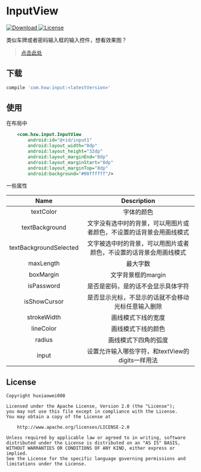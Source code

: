 # InputView
[![Download](https://api.bintray.com/packages/huxiaowei008/maven/InputView/images/download.svg) ](https://bintray.com/huxiaowei008/maven/InputView/_latestVersion)
[![License](http://img.shields.io/badge/License-Apache%202.0-blue.svg?style=flat-square) ](http://www.apache.org/licenses/LICENSE-2.0)

类似车牌或者密码输入框的输入控件，想看效果图？
>[点击此处](http://www.jianshu.com/p/6155cf8ae080)

## 下载
```gradle
compile 'com.hxw:input:<latestVersion>'
```

## 使用
在布局中
```xml
    <com.hxw.input.InputView
        android:id="@+id/input1"
        android:layout_width="0dp"
        android:layout_height="32dp"
        android:layout_marginEnd="8dp"
        android:layout_marginStart="8dp"
        android:layout_marginTop="8dp"
        android:background="#00ffffff"/>
```
一些属性

| Name | Description |
|:----:|:-----------:|
| textColor | 字体的颜色 |
| textBackground | 文字没有选中时的背景，可以用图片或者颜色，不设置的话背景会用画线模式|
| textBackgroundSelected | 文字被选中时的背景，可以用图片或者颜色，不设置的话背景会用画线模式 |
| maxLength | 最大字数 |
| boxMargin | 文字背景框的margin |
| isPassword | 是否是密码，是的话不会显示具体字符 |
| isShowCursor| 是否显示光标，不显示的话就不会移动光标任意输入删除 |
| strokeWidth | 画线模式下线的宽度 |
| lineColor | 画线模式下线的颜色 |
| radius | 画线模式下四角的弧度 |
| input | 设置允许输入哪些字符，和textView的digits一样用法 |

## License
```
Copyright huxiaowei008

Licensed under the Apache License, Version 2.0 (the "License");
you may not use this file except in compliance with the License.
You may obtain a copy of the License at

    http://www.apache.org/licenses/LICENSE-2.0

Unless required by applicable law or agreed to in writing, software
distributed under the License is distributed on an "AS IS" BASIS,
WITHOUT WARRANTIES OR CONDITIONS OF ANY KIND, either express or implied.
See the License for the specific language governing permissions and
limitations under the License.
```